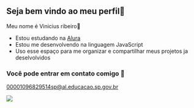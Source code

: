 ## Seja bem vindo ao meu perfil🐯

Meu nome é Vinicius ribeiro💸

-  Estou estudando na [Alura](htts://ww.alura.com.br)
-  Estou me desenvolvendo na linguagem JavaScript
-  Uso esse espaço para me organizar e compartilhar meus projetos ja deselvolvidos

### Você pode entrar em contato comigo 📧

00001096829514sp@al.educacao.sp.gov.br

![ ](https://media1.tenor.com/m/w5MUR0mMX4AAAAAC/tupac-2pac.gif)
